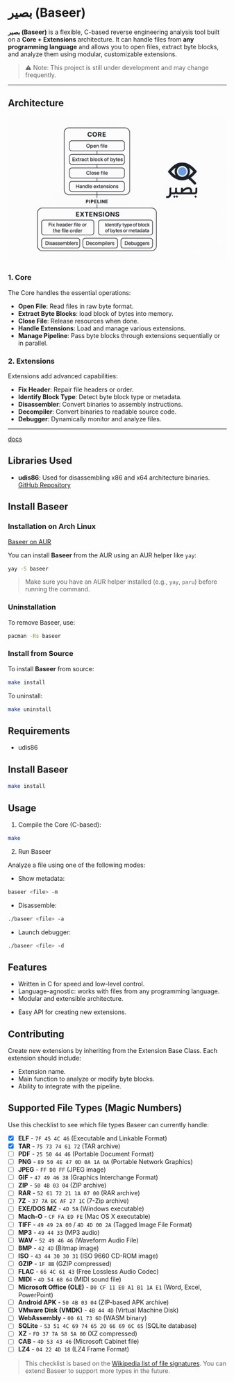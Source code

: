 # بصير (Baseer)

**بصير (Baseer)** is a flexible, C-based reverse engineering analysis tool built on a **Core + Extensions** architecture. It can handle files from **any programming language** and allows you to open files, extract byte blocks, and analyze them using modular, customizable extensions.

> ⚠️ Note: This project is still under development and may change frequently.

---

## Architecture
![Architecture](base.png) 

### 1. Core

The Core handles the essential operations:

- **Open File**: Read files in raw byte format.
- **Extract Byte Blocks**: load block of bytes into memory.
- **Close File**: Release resources when done.
- **Handle Extensions**: Load and manage various extensions.
- **Manage Pipeline**: Pass byte blocks through extensions sequentially or in parallel.

### 2. Extensions

Extensions add advanced capabilities:

- **Fix Header**: Repair file headers or order.
- **Identify Block Type**: Detect byte block type or metadata.
- **Disassembler**: Convert binaries to assembly instructions.
- **Decompiler**: Convert binaries to readable source code.
- **Debugger**: Dynamically monitor and analyze files.

---
[docs](./docs/html)


## Libraries Used
- **udis86**: Used for disassembling x86 and x64 architecture binaries.  
  [GitHub Repository](https://github.com/vmt/udis86)



## Install Baseer 

### Installation on Arch Linux
[Baseer on AUR](https://aur.archlinux.org/packages/baseer)

You can install **Baseer** from the AUR using an AUR helper like `yay`:
```bash
yay -S baseer
```
> Make sure you have an AUR helper installed (e.g., `yay`, `paru`) before running the command.

### Uninstallation
To remove Baseer, use:
```bash
pacman -Rs baseer
```

### Install from Source
To install **Baseer** from source:
```bash
make install
```

To uninstall:
```bash
make uninstall
```

## Requirements
- udis86

## Install Baseer 
```bash 
make install
```


## Usage

1. Compile the Core (C-based):

```bash
make
```


2. Run Baseer

Analyze a file using one of the following modes:
- Show metadata:
```bash
baseer <file> -m
```
- Disassemble:
```bash 
./baseer <file> -a
```

- Launch debugger:
```bash
./baseer <file> -d
```


<!-- 2. Run the Core and specify the file: -->
<!-- - Show metadata of a file -->
<!-- ./baseer <file> -m -->

<!-- # Disassemble a file -->
<!-- ./baseer <file> -a -->

<!-- # Launch debugger for a file -->
<!-- ./baseer <file> -d -->


<!-- 3. Enable desired extensions: -->
<!-- ```bash -->
<!-- baseer sample.bin --extensions fix_header identify_block disassembler -->
<!-- ``` -->


<!-- 4. Use a pipeline of extensions: -->
<!-- ```bash -->
<!-- baseer sample.bin --pipeline fix_header|identify_block|disassembler -->
<!-- ``` -->

## Features

- Written in C for speed and low-level control.
- Language-agnostic: works with files from any programming language.
- Modular and extensible architecture.
<!-- - Supports complex analysis pipelines. -->
- Easy API for creating new extensions.

## Contributing

Create new extensions by inheriting from the Extension Base Class. Each extension should include:

- Extension name.
- Main function to analyze or modify byte blocks.
- Ability to integrate with the pipeline.

## Supported File Types (Magic Numbers)

Use this checklist to see which file types Baseer can currently handle:

- [x] **ELF** - `7F 45 4C 46` (Executable and Linkable Format)
- [x] **TAR** - `75 73 74 61 72` (TAR archive)
- [ ] **PDF** - `25 50 44 46` (Portable Document Format)
- [ ] **PNG** - `89 50 4E 47 0D 0A 1A 0A` (Portable Network Graphics)
- [ ] **JPEG** - `FF D8 FF` (JPEG image)
- [ ] **GIF** - `47 49 46 38` (Graphics Interchange Format)
- [ ] **ZIP** - `50 4B 03 04` (ZIP archive)
- [ ] **RAR** - `52 61 72 21 1A 07 00` (RAR archive)
- [ ] **7Z** - `37 7A BC AF 27 1C` (7-Zip archive)
- [ ] **EXE/DOS MZ** - `4D 5A` (Windows executable)
- [ ] **Mach-O** - `CF FA ED FE` (Mac OS X executable)
- [ ] **TIFF** - `49 49 2A 00` / `4D 4D 00 2A` (Tagged Image File Format)
- [ ] **MP3** - `49 44 33` (MP3 audio)
- [ ] **WAV** - `52 49 46 46` (Waveform Audio File)
- [ ] **BMP** - `42 4D` (Bitmap image)
- [ ] **ISO** - `43 44 30 30 31` (ISO 9660 CD-ROM image)
- [ ] **GZIP** - `1F 8B` (GZIP compressed)
- [ ] **FLAC** - `66 4C 61 43` (Free Lossless Audio Codec)
- [ ] **MIDI** - `4D 54 68 64` (MIDI sound file)
- [ ] **Microsoft Office (OLE)** - `D0 CF 11 E0 A1 B1 1A E1` (Word, Excel, PowerPoint)
- [ ] **Android APK** - `50 4B 03 04` (ZIP-based APK archive)
- [ ] **VMware Disk (VMDK)** - `4B 44 4D` (Virtual Machine Disk)
- [ ] **WebAssembly** - `00 61 73 6D` (WASM binary)
- [ ] **SQLite** - `53 51 4C 69 74 65 20 66 69 6C 65` (SQLite database)
- [ ] **XZ** - `FD 37 7A 58 5A 00` (XZ compressed)
- [ ] **CAB** - `4D 53 43 46` (Microsoft Cabinet file)
- [ ] **LZ4** - `04 22 4D 18` (LZ4 Frame Format)

> This checklist is based on the [Wikipedia list of file signatures](https://en.wikipedia.org/wiki/List_of_file_signatures). You can extend Baseer to support more types in the future.

